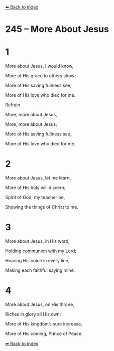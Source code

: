 [⬅️ Back to index](../README.md)

# 245 – More About Jesus





# 1

More about Jesus, I would know,

More of His grace to others show;

More of His saving fullness see,

More of His love who died for me.



Refrain

More, more about Jesus,

More, more about Jesus;

More of His saving fullness see,

More of His love who died for me.



# 2

More about Jesus, let me learn,

More of His holy will discern;

Spirit of God, my teacher be,

Showing the things of Christ to me.



# 3

More about Jesus, in His word,

Holding communion with my Lord;

Hearing His voice in every line,

Making each faithful saying mine.



# 4

More about Jesus, on His throne,

Riches in glory all His own;

More of His kingdom’s sure increase,

More of His coming, Prince of Peace.

[⬅️ Back to index](../README.md)
